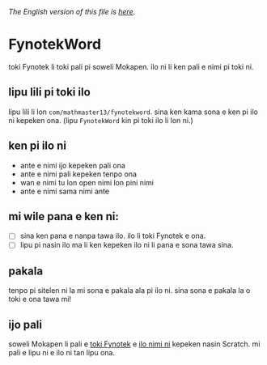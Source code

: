 *The English version of this file is [here](README.md).*

# FynotekWord
toki Fynotek li toki pali pi soweli Mokapen. ilo ni li ken pali e nimi pi toki ni.

## lipu lili pi toki ilo
lipu lili li lon `com/mathmaster13/fynotekword`. sina ken kama sona e ken pi ilo ni kepeken ona. (lipu `FynotekWord` kin pi toki ilo li lon ni.)

## ken pi ilo ni
- ante e nimi ijo kepeken pali ona
- ante e nimi pali kepeken tenpo ona
- wan e nimi tu lon open nimi lon pini nimi
- ante e nimi sama nimi ante

## mi wile pana e ken ni:
- [ ] sina ken pana e nanpa tawa ilo. ilo li toki Fynotek e ona.
- [ ] lipu pi nasin ilo ma li ken kepeken ilo ni li pana e sona tawa sina.

## pakala
tenpo pi sitelen ni la mi sona e pakala ala pi ilo ni.  sina sona e pakala la o toki e ona tawa mi!

## ijo pali
soweli Mokapen li pali e [toki Fynotek](https://linktr.ee/fynotek "lipu pi kama sona") e [ilo nimi ni](https://scratch.mit.edu/projects/584256352/ "Fynotek Conjugator in Scratch") kepeken nasin Scratch. mi pali e lipu ni e ilo ni tan lipu ona.
